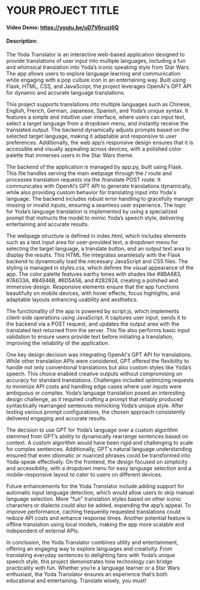 # YOUR PROJECT TITLE
#### Video Demo:  https://youtu.be/uD7V6ruzj6Q
#### Description:
The Yoda Translator is an interactive web-based application designed to provide translations of user input into multiple languages, including a fun and whimsical translation into Yoda’s iconic speaking style from Star Wars. The app allows users to explore language learning and communication while engaging with a pop culture icon in an entertaining way. Built using Flask, HTML, CSS, and JavaScript, the project leverages OpenAI's GPT API for dynamic and accurate language translations.

This project supports translations into multiple languages such as Chinese, English, French, German, Japanese, Spanish, and Yoda’s unique syntax. It features a simple and intuitive user interface, where users can input text, select a target language from a dropdown menu, and instantly receive the translated output. The backend dynamically adjusts prompts based on the selected target language, making it adaptable and responsive to user preferences. Additionally, the web app’s responsive design ensures that it is accessible and visually appealing across devices, with a polished color palette that immerses users in the Star Wars theme.

The backend of the application is managed by app.py, built using Flask. This file handles serving the main webpage through the / route and processes translation requests via the /translate POST route. It communicates with OpenAI’s GPT API to generate translations dynamically, while also providing custom behavior for translating input into Yoda's language. The backend includes robust error handling to gracefully manage missing or invalid inputs, ensuring a seamless user experience. The logic for Yoda’s language translation is implemented by using a specialized prompt that instructs the model to mimic Yoda’s speech style, delivering entertaining and accurate results.

The webpage structure is defined in index.html, which includes elements such as a text input area for user-provided text, a dropdown menu for selecting the target language, a translate button, and an output text area to display the results. This HTML file integrates seamlessly with the Flask backend to dynamically load the necessary JavaScript and CSS files. The styling is managed in styles.css, which defines the visual appearance of the app. The color palette features earthy tones with shades like #8BA683, #7A633A, #B4946B, #6D5A56, and #282924, creating a polished and immersive design. Responsive elements ensure that the app functions beautifully on mobile devices, with hover effects, focus highlights, and adaptable layouts enhancing usability and aesthetics.

The functionality of the app is powered by script.js, which implements client-side operations using JavaScript. It captures user input, sends it to the backend via a POST request, and updates the output area with the translated text returned from the server. This file also performs basic input validation to ensure users provide text before initiating a translation, improving the reliability of the application.

One key design decision was integrating OpenAI's GPT API for translations. While other translation APIs were considered, GPT offered the flexibility to handle not only conventional translations but also custom styles like Yoda’s speech. This choice enabled creative outputs without compromising on accuracy for standard translations. Challenges included optimizing requests to minimize API costs and handling edge cases where user inputs were ambiguous or complex. Yoda’s language translation posed an interesting design challenge, as it required crafting a prompt that reliably produced syntactically rearranged sentences mimicking Yoda’s unique style. After testing various prompt configurations, the chosen approach consistently delivered engaging and accurate results.

The decision to use GPT for Yoda’s language over a custom algorithm stemmed from GPT’s ability to dynamically rearrange sentences based on context. A custom algorithm would have been rigid and challenging to scale for complex sentences. Additionally, GPT's natural language understanding ensured that even idiomatic or nuanced phrases could be transformed into Yoda-speak effectively. On the frontend, the design focused on simplicity and accessibility, with a dropdown menu for easy language selection and a mobile-responsive layout to cater to users on different devices.

Future enhancements for the Yoda Translator include adding support for automatic input language detection, which would allow users to skip manual language selection. More "fun" translation styles based on other iconic characters or dialects could also be added, expanding the app’s appeal. To improve performance, caching frequently requested translations could reduce API costs and enhance response times. Another potential feature is offline translation using local models, making the app more scalable and independent of external APIs.

In conclusion, the Yoda Translator combines utility and entertainment, offering an engaging way to explore languages and creativity. From translating everyday sentences to delighting fans with Yoda’s unique speech style, this project demonstrates how technology can bridge practicality with fun. Whether you’re a language learner or a Star Wars enthusiast, the Yoda Translator ensures an experience that’s both educational and entertaining. Translate wisely, you must!
